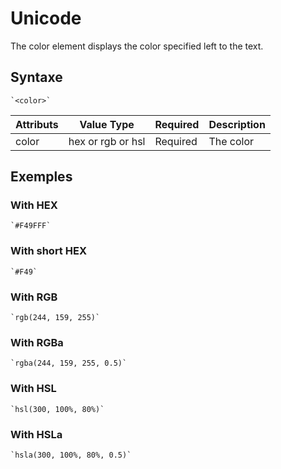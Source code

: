 # Unicode

The color element displays the color specified left to the text.

## Syntaxe

```syntaxe
`<color>`
```

| Attributs | Value Type        | Required | Description |
| --------- | ----------------- | -------- | ----------- |
| color     | hex or rgb or hsl | Required | The color   |

## Exemples

### With HEX

```
`#F49FFF`
```

### With short HEX

```
`#F49`
```

### With RGB

```
`rgb(244, 159, 255)`
```

### With RGBa

```
`rgba(244, 159, 255, 0.5)`
```

### With HSL

```
`hsl(300, 100%, 80%)`
```

### With HSLa

```
`hsla(300, 100%, 80%, 0.5)`
```
